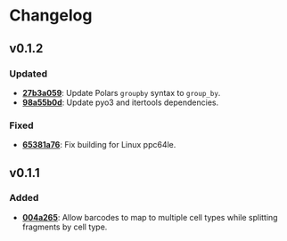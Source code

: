 # Changelog

## v0.1.2

### Updated

- **[27b3a059](https://github.com/aertslab/scatac_fragment_tools/commit/27b3a059c23462ebdb7240d10ce4be171cd67ce0)**: Update Polars `groupby` syntax to `group_by`.
- **[98a55b0d](https://github.com/aertslab/scatac_fragment_tools/commit/98a55b0de121883fca3660a9128871b67e3deead)**: Update pyo3 and itertools dependencies.

### Fixed

- **[65381a76](https://github.com/aertslab/scatac_fragment_tools/commit/65381a76adb07c3a657f325bb7bfcd06f636b244)**: Fix building for Linux ppc64le.


## v0.1.1

### Added

- **[004a265](https://github.com/aertslab/scatac_fragment_tools/commit/004a2654ecd5ed0a33be78f6fa5789c0a41deafb)**: Allow barcodes to map to multiple cell types while splitting fragments by cell type.
